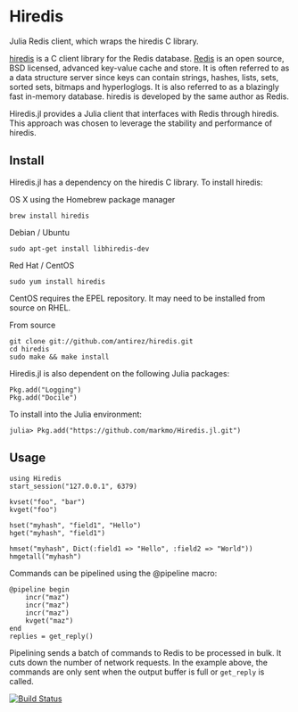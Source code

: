 # Hiredis

Julia Redis client, which wraps the hiredis C library.

[hiredis](https://github.com/redis/hiredis) is a C client library for the Redis database. [Redis](http://redis.io/) is an open source, BSD licensed, advanced key-value cache and store. It is often referred to as a data structure server since keys can contain strings, hashes, lists, sets, sorted sets, bitmaps and hyperloglogs. It is also referred to as a blazingly fast in-memory database. hiredis is developed by the same author as Redis.

Hiredis.jl provides a Julia client that interfaces with Redis through hiredis. This approach was chosen to leverage the stability and performance of hiredis.

## Install

Hiredis.jl has a dependency on the hiredis C library. To install hiredis:

OS X using the Homebrew package manager

    brew install hiredis

Debian / Ubuntu

    sudo apt-get install libhiredis-dev

Red Hat / CentOS

    sudo yum install hiredis

CentOS requires the EPEL repository. It may need to be installed from source on RHEL.

From source

    git clone git://github.com/antirez/hiredis.git
    cd hiredis
    sudo make && make install

Hiredis.jl is also dependent on the following Julia packages:

    Pkg.add("Logging")
    Pkg.add("Docile")

To install into the Julia environment:

    julia> Pkg.add("https://github.com/markmo/Hiredis.jl.git")

## Usage

    using Hiredis
    start_session("127.0.0.1", 6379)

    kvset("foo", "bar")
    kvget("foo")

    hset("myhash", "field1", "Hello")
    hget("myhash", "field1")

    hmset("myhash", Dict(:field1 => "Hello", :field2 => "World"))
    hmgetall("myhash")

Commands can be pipelined using the @pipeline macro:

    @pipeline begin
        incr("maz")
        incr("maz")
        incr("maz")
        kvget("maz")
    end
    replies = get_reply()

Pipelining sends a batch of commands to Redis to be processed in bulk. It cuts down the number of network requests. In the example above, the commands are only sent when the output buffer is full or `get_reply` is called.

[![Build Status](https://travis-ci.org/markmo/Hiredis.jl.svg?branch=master)](https://travis-ci.org/markmo/Hiredis.jl)
